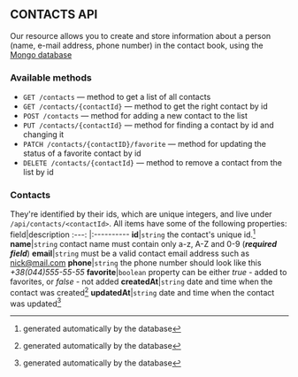 ## CONTACTS API 
Our resource allows you to create and store information about a person (name, е-mail address, phone number) in the contact book, using the[ Mongo database](https://cloud.mongodb.com/v2/62b196f45bfd3b47555aa300#metrics/replicaSet/62b1992510e61d3eefb643c1/explorer/db-contacts/contacts/find)

### Available methods
* ```GET /contacts``` &mdash; method to get a list of all contacts
* ```GET /contacts/{contactId}``` &mdash; method to get the right contact by id
* ```POST /contacts``` &mdash; method for adding a new contact to the list
* ```PUT /contacts/{contactId}``` &mdash; method for finding a contact by id and changing it 
* ```PATCH /contacts/{contactID}/favorite``` &mdash; method for updating the status of a favorite contact by id
* ```DELETE /contacts/{contactId}``` &mdash; method to remove a contact from the list by id

### Contacts

They're identified by their ids, which are unique integers, and live under ```/api/contacts/<contactId>```.
All items have some of the following properties:
field|description
:---: |:----------
**id**|```string```  the contact's unique id.[^1]
**name**|```string``` contact name must contain only a-z, A-Z and 0-9 (***required field***)
**email**|```string``` must be a valid contact email address such as nick@mail.com
**phone**|```string``` the phone number should look like this *+38(044)555-55-55*
**favorite**|```boolean``` property can be either *true* - added to favorites, or *false* - not added
**createdAt**|```string``` date and time when the contact was created[^1] 
**updatedAt**|```string``` date and time when the contact was updated[^1]
[^1]:generated automatically by the database

